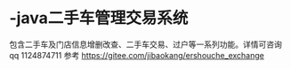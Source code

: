 # -java二手车管理交易系统
包含二手车及门店信息增删改查、二手车交易、过户等一系列功能。详情可咨询qq 1124874711
参考   https://gitee.com/jibaokang/ershouche_exchange
